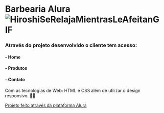# Barbearia Alura ![HiroshiSeRelajaMientrasLeAfeitanGIF](https://user-images.githubusercontent.com/95951195/161470916-ded673f5-d552-4c87-bcc7-5167c4d7d74b.gif)
 
 
### Através do projeto desenvolvido o cliente tem acesso:  
  #### - Home
  #### - Produtos
  #### - Contato

Com as tecnologias de Web: HTML e CSS além de utilizar o design responsivo. 🚀🚀

<a href="https://www.alura.com.br/"> Projeto feito através da plataforma Alura 
  

